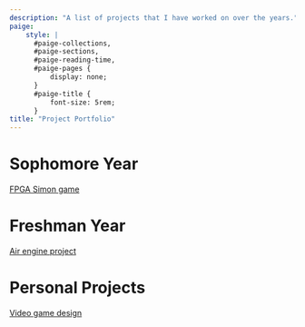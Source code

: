 ```yaml
---
description: "A list of projects that I have worked on over the years."
paige:
    style: |
      #paige-collections,
      #paige-sections,
      #paige-reading-time,
      #paige-pages {
          display: none;
      }
      #paige-title {
          font-size: 5rem;
      }
title: "Project Portfolio"
---
```


# **Sophomore Year**<br>
[FPGA Simon game](/projects/simon/)
# **Freshman Year**<br>
[Air engine project](/projects/air_engine/)
# **Personal Projects**<br>
[Video game design](/projects/video_game/)